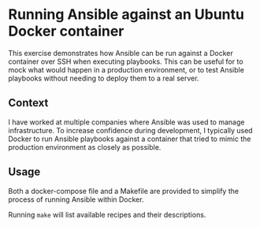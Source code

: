 # Running Ansible against an Ubuntu Docker container

This exercise demonstrates how Ansible can be run against a Docker
container over SSH when executing playbooks. This can be useful for to
mock what would happen in a production environment, or to test Ansible
playbooks without needing to deploy them to a real server.

## Context

I have worked at multiple companies where Ansible was used to manage
infrastructure. To increase confidence during development, I typically
used Docker to run Ansible playbooks against a container that tried to
mimic the production environment as closely as possible.

## Usage

Both a docker-compose file and a Makefile are provided to simplify the
process of running Ansible within Docker.

Running `make` will list available recipes and their descriptions.
